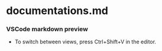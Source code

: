 # documentations.md
 
### VSCode markdown preview
- To switch between views, press Ctrl+Shift+V in the editor. 